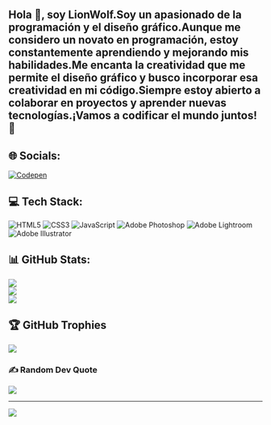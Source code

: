 ## Hola 👋, soy LionWolf.Soy un apasionado de la programación y el diseño gráfico.Aunque me considero un novato en programación, estoy constantemente aprendiendo y mejorando mis habilidades.Me encanta la creatividad que me permite el diseño gráfico y busco incorporar esa creatividad en mi código.Siempre estoy abierto a colaborar en proyectos y aprender nuevas tecnologías.¡Vamos a codificar el mundo juntos!👋


## 🌐 Socials:
[![Codepen](https://img.shields.io/badge/Codepen-000000?style=for-the-badge&logo=codepen&logoColor=white)](https://codepen.io/Misaelbl) 

## 💻 Tech Stack:
![HTML5](https://img.shields.io/badge/html5-%23E34F26.svg?style=for-the-badge&logo=html5&logoColor=white) ![CSS3](https://img.shields.io/badge/css3-%231572B6.svg?style=for-the-badge&logo=css3&logoColor=white) ![JavaScript](https://img.shields.io/badge/javascript-%23323330.svg?style=for-the-badge&logo=javascript&logoColor=%23F7DF1E) ![Adobe Photoshop](https://img.shields.io/badge/adobe%20photoshop-%2331A8FF.svg?style=for-the-badge&logo=adobe%20photoshop&logoColor=white) ![Adobe Lightroom](https://img.shields.io/badge/Adobe%20Lightroom-31A8FF.svg?style=for-the-badge&logo=Adobe%20Lightroom&logoColor=white) ![Adobe Illustrator](https://img.shields.io/badge/adobe%20illustrator-%23FF9A00.svg?style=for-the-badge&logo=adobe%20illustrator&logoColor=white)
## 📊 GitHub Stats:
![](https://github-readme-stats.vercel.app/api?username=LionWolf626&theme=radical&hide_border=false&include_all_commits=false&count_private=false)<br/>
![](https://github-readme-streak-stats.herokuapp.com/?user=LionWolf626&theme=radical&hide_border=false)<br/>
![](https://github-readme-stats.vercel.app/api/top-langs/?username=LionWolf626&theme=radical&hide_border=false&include_all_commits=false&count_private=false&layout=compact)

## 🏆 GitHub Trophies
![](https://github-profile-trophy.vercel.app/?username=LionWolf626&theme=radical&no-frame=false&no-bg=true&margin-w=4)

### ✍️ Random Dev Quote
![](https://quotes-github-readme.vercel.app/api?type=horizontal&theme=radical)

---
[![](https://visitcount.itsvg.in/api?id=LionWolf626&icon=0&color=0)](https://visitcount.itsvg.in)

<!-- Proudly created with GPRM ( https://gprm.itsvg.in ) -->
